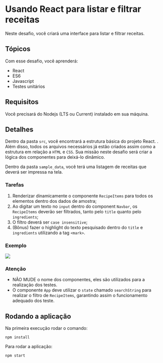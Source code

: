 # Usando React para listar e filtrar receitas
Neste desafio, você criará uma interface para listar e filtrar receitas.

## Tópicos
Com esse desafio, você aprenderá:

- React
- ES6
- Javascript
- Testes unitários

## Requisitos
Você precisará do Nodejs (LTS ou Current) instalado em sua máquina.

## Detalhes
Dentro da pasta `src`, você encontrará a estrutura básica do projeto React. . Além disso, todos os arquivos necessários já estão criados assim como a estrutura em relação a `HTML` e `CSS`. Sua missão neste desafio será criar a lógica dos componentes para deixá-lo dinâmico.


Dentro da pasta `sample_data`, você terá uma listagem de receitas que deverá ser impressa na tela.

### Tarefas
1. Renderizar dinamicamente o componente `RecipeItems` para todos os elementos dentro dos dados de amostra;
2. Ao digitar um texto no `input` dentro do component `Navbar`, os `RecipeItems` deverão ser filtrados, tanto pelo `title` quanto pelo `ingredients`;
3. O filtro deverá ser `case insensitive`;
4. (Bônus) fazer o highlight do texto pesquisado dentro do `title` e `ingredients` utilizando a tag `<mark>`.

### Exemplo
![](https://thumbs.gfycat.com/BouncyAfraidDikkops-size_restricted.gif)

### Atenção
- NÃO MUDE o nome dos componentes, eles são utilizados para a realização dos testes.
- O componente `App` deve utilizar o `state` chamado `searchString` para realizar o filtro de `RecipeItems`, garantindo assim o funcionamento adequado dos teste.

## Rodando a aplicação
Na primeira execução rodar o comando:
```
npm install
```
Para rodar a aplicação:
```
npm start
```
